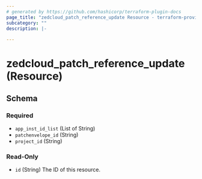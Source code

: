 ```yaml
---
# generated by https://github.com/hashicorp/terraform-plugin-docs
page_title: "zedcloud_patch_reference_update Resource - terraform-provider-zedcloud"
subcategory: ""
description: |-
  
---
```


# zedcloud_patch_reference_update (Resource)





<!-- schema generated by tfplugindocs -->
## Schema

### Required

- `app_inst_id_list` (List of String)
- `patchenvelope_id` (String)
- `project_id` (String)

### Read-Only

- `id` (String) The ID of this resource.
